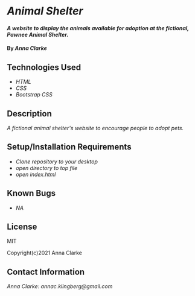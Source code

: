 # _Animal Shelter_

#### _A website to display the animals available for adoption at the fictional, Pawnee Animal Shelter._

#### By _**Anna Clarke**_

## Technologies Used

* _HTML_
* _CSS_
* _Bootstrap CSS_

## Description

_A fictional animal shelter's website to encourage people to adopt pets._

## Setup/Installation Requirements

* _Clone repository to your desktop_
* _open directory to top file_
* _open index.html_


## Known Bugs

* _NA_

## License

MIT

Copyright(c)2021 Anna Clarke

## Contact Information

_Anna Clarke: annac.klingberg@gmail.com_